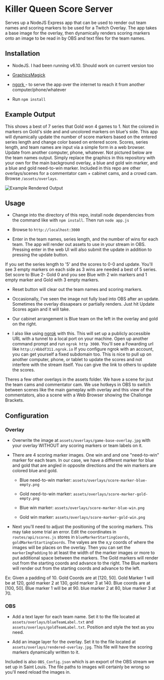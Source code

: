 # Killer Queen Score Server

Serves up a NodeJS Express app that can be used to render out team names and scoring markers to be used for a Twitch Overlay.
The app takes a base image for the overlay, then dynamically renders scoring markers onto an image to be read in by OBS
and text files for the team names.

## Installation

- NodeJS. I had been running v6.10. Should work on current version too

- [GraphicsMagick](http://www.graphicsmagick.org/)

- [ngork ](https://ngrok.com/) - to serve the app over the internet to reach it from another computer/phone/whatever

- Run `npm install`

## Example Output
This shows a best of 7 series that Gold won 4 games to 1. Not the colored in markers on Gold's side and and uncolored markers on blue's side. This app will dynamically update the number of score markers based on the entered series length and change color based on entered score. Scores, series length, and team names are input via a simple form in a web browser. Update from another computer, phone, whatever. Not pictured below are the team names output. Simply replace the graphics in this repository with your own for the main background overlay, a blue and gold win marker, and a blue and gold need-to-win marker. Included in this repo are other overlays/scenes for a commentator cam + cabinet cams, and a crowd cam. Browse `/assets/overlays`.

![Example Rendered Output](https://raw.githubusercontent.com/dankraus/killerqueen-scores-server/master/assets/overlays/rendered-overlay.jpg)

## Usage

- Change into the directory of this repo, install node dependencies from the command like with `npm install`. Then run `node app.js` 

- Browse to `http://localhost:3000`

- Enter in the team names, series length, and the number of wins for each team.
The app will render out assets to use in your stream in OBS. Pressing enter
in the web UI will also submit the update in addition to pressing the update button.

If you set the series length to '5' and the scores to 0-0 and update. 
You'll see 3 empty markers on each side as 3 wins are needed a best of 5 series. Set score to Blue 2- Gold 0
and you see Blue with 2 win markers and 1 empty marker and Gold with 3 empty markers.

- Reset button will clear out the team names and scoring markers.

- Occasionally, I've seen the image not fully load into OBS after an update. Sometimes the overlay dissapears or partially renders.
Just hit Update Scores again and it will take. 

 - Our cabinet arrangement is Blue team on the left in the overlay and gold on the right.

 - I also like using [ngrok](https://ngrok.com/) with this. This will set up a publicly accessible URL with a tunnel to a local port on your machine. Open up another command prompt and run `ngrok http 3000`. You'll see a Fowarding url like `http://4bbdf311.ngrok.io` If you configure ngrok with an account, you can get yourself a fixed subdomain too. This is nice to pull up on another computer, phone, or tablet to update the scores and not interfere with the stream itself.  You can give the link to others to update the scores.

 Theres a few other overlays in the assets folder. We have a scene for jsut the team cams and commentator cam. We use hotkeys in OBS to switch between scenes like the main gameplay with overlay and this view of the commentators, also a scene with a Web Browser showing the Challonge Brackets.

## Configuration

### Overlay

- Overwrite the image at `assets/overlays/game-base-overlay.jpg` with your overlay WITHOUT any scoring markers or team labels on it.

- There are 4 scoring marker images. One win and and one "need-to-win" marker for each team. In our case, we have a different marker for blue and gold that are angled in opposite directions and the win markers are colored blue and gold. 
 
    - Blue need-to-win marker: `assets/overlays/score-marker-blue-empty.png`

    - Gold need-to-win marker: `assets/overlays/score-marker-gold-empty.png`

    - Blue win marker: `assets/overlays/score-marker-blue-win.png`

    - Gold win marker: `assets/overlays/score-marker-gold-win.png`

- Next you'll need to adjust the positioning of the scoring markers. This may take some trial an error. Edit the coordinates in `routes/api/scores.js` stores in `blueMarkerStartingCoords`, `goldMarkerStartingCoords`. The valyes are the x,y coords of where the images will be places on the overlay. Then you can set the `markerImgPadding` to at least the width of the marker images or more to put additional space between the markers. The Gold markers will render out from the starting coords and advance to the right. The Blue markers will render out from the starting coords and advance to the left.

Ex: Given a padding of 10. Gold Coords are at [120, 50]. Gold Marker 1 will be at 120, gold marker 2 at 130, gold marker 3 at 140. Blue coords are at [100, 50]. Blue marker 1 will be at 90. blue marker 2 at 80, blue marker 3 at 70.

### OBS

- Add a text layer for each team name. Set it to the file located at `assets/overlays/blueTeamLabel.txt` and `assets/overlays/goldTeamLabel.txt`. Position and style the text as you need.

- Add an image layer for the overlay. Set it to the file located at `assets/overlays/rendered-overlay.jpg`. This file will have the scoring markers dynamically written to it. 

Included is also `OBS_Config.json` which is an export of the OBS stream we set up in Saint Louis. The file paths to images will certainly be wrong so you'll need reload the images in.

